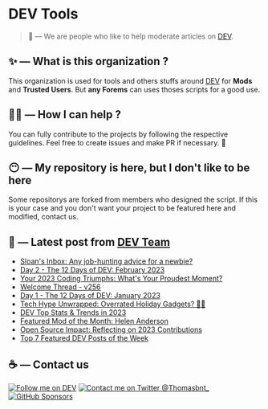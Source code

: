 # DEV Tools

> 🔧 — We are people who like to help moderate articles on [DEV](https://dev.to).

## ✨ — What is this organization ?

This organization is used for tools and others stuffs around [DEV](https://dev.to) for **Mods** and **Trusted Users**. But __any Forems__ can uses thoses scripts for a good use.


## 💪🏼 — How I can help ?

You can fully contribute to the projects by following the respective guidelines. Feel free to create issues and make PR if necessary. 🎉

## 😶 — My repository is here, but I don't like to be here

Some repositorys are forked from members who designed the script. If this is your case and you don't want your project to be featured here and modified, contact us.

## 📝 — Latest post from [DEV Team](https://dev.to/devteam)

<!-- BLOG-POST-LIST:START -->
- [Sloan&#39;s Inbox: Any job-hunting advice for a newbie?](https://dev.to/devteam/sloans-inbox-any-job-hunting-advice-for-a-newbie-mp5)
- [Day 2 - The 12 Days of DEV: February 2023](https://dev.to/devteam/day-2-the-12-days-of-dev-february-2023-5c2j)
- [Your 2023 Coding Triumphs: What&#39;s Your Proudest Moment?](https://dev.to/devteam/your-2023-coding-triumphs-whats-your-proudest-moment-3p64)
- [Welcome Thread - v256](https://dev.to/devteam/welcome-thread-v257-5g3e)
- [Day 1 - The 12 Days of DEV: January 2023](https://dev.to/devteam/day-1-january-2023-4a9i)
- [Tech Hype Unwrapped: Overrated Holiday Gadgets? 🤔🎁](https://dev.to/devteam/tech-hype-unwrapped-overrated-holiday-gadgets-1nio)
- [DEV Top Stats &amp; Trends in 2023](https://dev.to/devteam/dev-top-stats-trends-in-2023-530c)
- [Featured Mod of the Month: Helen Anderson](https://dev.to/devteam/featured-mod-of-the-month-helen-anderson-38mc)
- [Open Source Impact: Reflecting on 2023 Contributions](https://dev.to/devteam/open-source-impact-reflecting-on-2023-contributions-2h6d)
- [Top 7 Featured DEV Posts of the Week](https://dev.to/devteam/top-7-featured-dev-posts-of-the-week-1bd)
<!-- BLOG-POST-LIST:END -->


## ☕ — Contact us

[![Follow me on DEV](https://img.shields.io/badge/dev.to-%2308090A.svg?&style=for-the-badge&logo=dev.to&logoColor=white&alt=devto)](https://dev.to/thomasbnt)
[![Contact me on Twitter @Thomasbnt_](https://img.shields.io/badge/Contact%20me%20on%20Twitter-%231DA1F2.svg?&style=for-the-badge&logo=twitter&logoColor=white&alt=twitter)](https://twitter.com/messages/1142357270-1142357270?text=Hello,%20I%20contact%20you%20from%20devtotools%20&recipient_id=1142357270) [![GitHub Sponsors](https://img.shields.io/badge/Sponsor%20me-%23EA54AE.svg?&style=for-the-badge&logo=github-sponsors&logoColor=white)](https://github.com/sponsors/thomasbnt)


